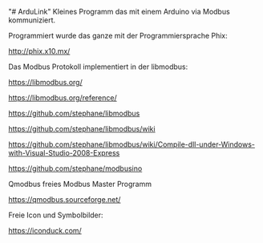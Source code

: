 "# ArduLink" 
Kleines Programm das mit einem Arduino via Modbus  kommuniziert.

Programmiert wurde das ganze mit der Programmiersprache Phix:

http://phix.x10.mx/

Das Modbus Protokoll implementiert in der libmodbus:

https://libmodbus.org/

https://libmodbus.org/reference/

https://github.com/stephane/libmodbus

https://github.com/stephane/libmodbus/wiki

https://github.com/stephane/libmodbus/wiki/Compile-dll-under-Windows-with-Visual-Studio-2008-Express

https://github.com/stephane/modbusino

Qmodbus freies Modbus Master Programm

https://qmodbus.sourceforge.net/

Freie Icon und Symbolbilder:

https://iconduck.com/